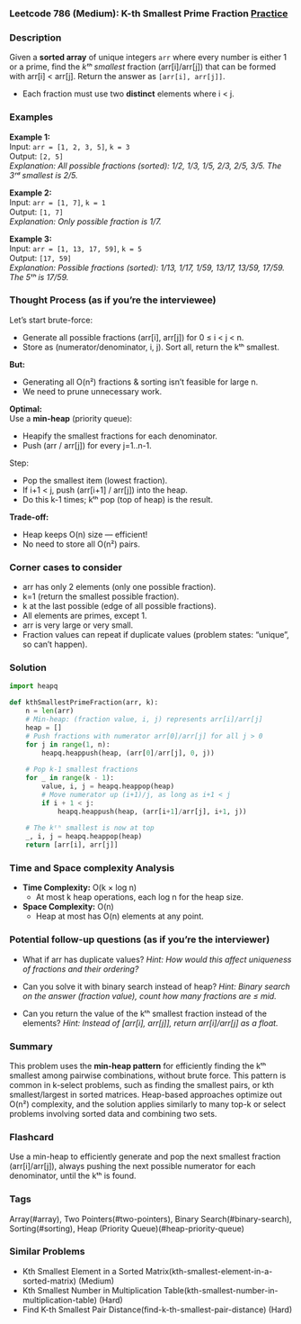 ### Leetcode 786 (Medium): K-th Smallest Prime Fraction [Practice](https://leetcode.com/problems/k-th-smallest-prime-fraction)

### Description  
Given a **sorted array** of unique integers `arr` where every number is either 1 or a prime, find the *kᵗʰ smallest* fraction (arr[i]/arr[j]) that can be formed with arr[i] < arr[j]. Return the answer as `[arr[i], arr[j]]`.
- Each fraction must use two **distinct** elements where i < j.

### Examples  

**Example 1:**  
Input: `arr = [1, 2, 3, 5]`, `k = 3`  
Output: `[2, 5]`  
*Explanation: All possible fractions (sorted): 1/2, 1/3, 1/5, 2/3, 2/5, 3/5. The 3ʳᵈ smallest is 2/5.*

**Example 2:**  
Input: `arr = [1, 7]`, `k = 1`  
Output: `[1, 7]`  
*Explanation: Only possible fraction is 1/7.*

**Example 3:**  
Input: `arr = [1, 13, 17, 59]`, `k = 5`  
Output: `[17, 59]`  
*Explanation: Possible fractions (sorted): 1/13, 1/17, 1/59, 13/17, 13/59, 17/59. The 5ᵗʰ is 17/59.*

### Thought Process (as if you’re the interviewee)  
Let’s start brute-force:  
- Generate all possible fractions (arr[i], arr[j]) for 0 ≤ i < j < n.
- Store as (numerator/denominator, i, j). Sort all, return the kᵗʰ smallest.

**But:**  
- Generating all O(n²) fractions & sorting isn’t feasible for large n.  
- We need to prune unnecessary work.

**Optimal:**  
Use a **min-heap** (priority queue):
- Heapify the smallest fractions for each denominator.
- Push (arr / arr[j]) for every j=1..n-1.

Step:
- Pop the smallest item (lowest fraction).
- If i+1 < j, push (arr[i+1] / arr[j]) into the heap.
- Do this k-1 times; kᵗʰ pop (top of heap) is the result.

**Trade-off:**  
- Heap keeps O(n) size — efficient!
- No need to store all O(n²) pairs.

### Corner cases to consider  
- arr has only 2 elements (only one possible fraction).
- k=1 (return the smallest possible fraction).
- k at the last possible (edge of all possible fractions).
- All elements are primes, except 1.
- arr is very large or very small.
- Fraction values can repeat if duplicate values (problem states: “unique”, so can’t happen).

### Solution

```python
import heapq

def kthSmallestPrimeFraction(arr, k):
    n = len(arr)
    # Min-heap: (fraction value, i, j) represents arr[i]/arr[j]
    heap = []
    # Push fractions with numerator arr[0]/arr[j] for all j > 0
    for j in range(1, n):
        heapq.heappush(heap, (arr[0]/arr[j], 0, j))
    
    # Pop k-1 smallest fractions
    for _ in range(k - 1):
        value, i, j = heapq.heappop(heap)
        # Move numerator up (i+1)/j, as long as i+1 < j
        if i + 1 < j:
            heapq.heappush(heap, (arr[i+1]/arr[j], i+1, j))
    
    # The kᵗʰ smallest is now at top
    _, i, j = heapq.heappop(heap)
    return [arr[i], arr[j]]
```

### Time and Space complexity Analysis  

- **Time Complexity:** O(k × log n)
  - At most k heap operations, each log n for the heap size.
- **Space Complexity:** O(n)
  - Heap at most has O(n) elements at any point.

### Potential follow-up questions (as if you’re the interviewer)  

- What if arr has duplicate values?
  *Hint: How would this affect uniqueness of fractions and their ordering?*

- Can you solve it with binary search instead of heap?
  *Hint: Binary search on the answer (fraction value), count how many fractions are ≤ mid.*

- Can you return the value of the kᵗʰ smallest fraction instead of the elements?
  *Hint: Instead of [arr[i], arr[j]], return arr[i]/arr[j] as a float.*

### Summary
This problem uses the **min-heap pattern** for efficiently finding the kᵗʰ smallest among pairwise combinations, without brute force. This pattern is common in k-select problems, such as finding the smallest pairs, or kth smallest/largest in sorted matrices. Heap-based approaches optimize out O(n²) complexity, and the solution applies similarly to many top-k or select problems involving sorted data and combining two sets.


### Flashcard
Use a min-heap to efficiently generate and pop the next smallest fraction (arr[i]/arr[j]), always pushing the next possible numerator for each denominator, until the kᵗʰ is found.

### Tags
Array(#array), Two Pointers(#two-pointers), Binary Search(#binary-search), Sorting(#sorting), Heap (Priority Queue)(#heap-priority-queue)

### Similar Problems
- Kth Smallest Element in a Sorted Matrix(kth-smallest-element-in-a-sorted-matrix) (Medium)
- Kth Smallest Number in Multiplication Table(kth-smallest-number-in-multiplication-table) (Hard)
- Find K-th Smallest Pair Distance(find-k-th-smallest-pair-distance) (Hard)
